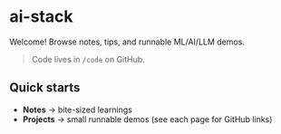 # ai-stack

Welcome! Browse notes, tips, and runnable ML/AI/LLM demos.

> Code lives in `/code` on GitHub.

## Quick starts
- **Notes** → bite-sized learnings
- **Projects** → small runnable demos (see each page for GitHub links)
